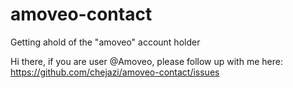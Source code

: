 # amoveo-contact
Getting ahold of the "amoveo" account holder

Hi there, if you are user @Amoveo, please follow up with me here: https://github.com/chejazi/amoveo-contact/issues
